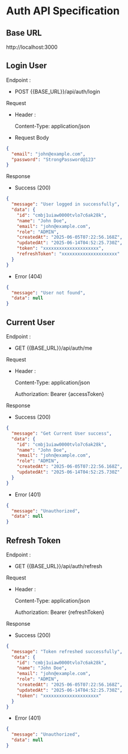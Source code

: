 # Auth API Specification

## Base URL

http://localhost:3000

## Login User

Endpoint :

- POST {{BASE_URL}}/api/auth/login

Request

- Header :

  Content-Type: application/json

- Request Body

```json
{
  "email": "john@example.com",
  "password": "StrongPassword@123"
}
```

Response

- Success (200)

```json
{
  "message": "User logged in successfully",
  "data": {
    "id": "cmbj1uiaw0000tvlo7c6ak28k",
    "name": "John Doe",
    "email": "john@example.com",
    "role": "ADMIN",
    "createdAt": "2025-06-05T07:22:56.168Z",
    "updatedAt": "2025-06-14T04:52:25.730Z",
    "token": "xxxxxxxxxxxxxxxxxxxxx",
    "refreshToken": "xxxxxxxxxxxxxxxxxxxxx"
  }
}
```

- Error (404)

```json
{
  "message": "User not found",
  "data": null
}
```

## Current User

Endpoint :

- GET {{BASE_URL}}/api/auth/me

Request

- Header :

  Content-Type: application/json

  Authorization: Bearer {accessToken}

Response

- Success (200)

```json
{
  "message": "Get Current User success",
  "data": {
    "id": "cmbj1uiaw0000tvlo7c6ak28k",
    "name": "John Doe",
    "email": "john@example.com",
    "role": "ADMIN",
    "createdAt": "2025-06-05T07:22:56.168Z",
    "updatedAt": "2025-06-14T04:52:25.730Z"
  }
}
```

- Error (401)

```json
{
  "message": "Unauthorized",
  "data": null
}
```

## Refresh Token

Endpoint :

- GET {{BASE_URL}}/api/auth/refresh

Request

- Header :

  Content-Type: application/json

  Authorization: Bearer {refreshToken}

Response

- Success (200)

```json
{
  "message": "Token refreshed successfully",
  "data": {
    "id": "cmbj1uiaw0000tvlo7c6ak28k",
    "name": "John Doe",
    "email": "john@example.com",
    "role": "ADMIN",
    "createdAt": "2025-06-05T07:22:56.168Z",
    "updatedAt": "2025-06-14T04:52:25.730Z",
    "token": "xxxxxxxxxxxxxxxxxxxxx"
  }
}
```

- Error (401)

```json
{
  "message": "Unauthorized",
  "data": null
}
```
